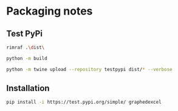 # Packaging notes

## Test PyPi

```bash
rimraf .\dist\

python -m build

python -m twine upload --repository testpypi dist/* --verbose

```

## Installation

```bash
pip install -i https://test.pypi.org/simple/ graphedexcel
```
